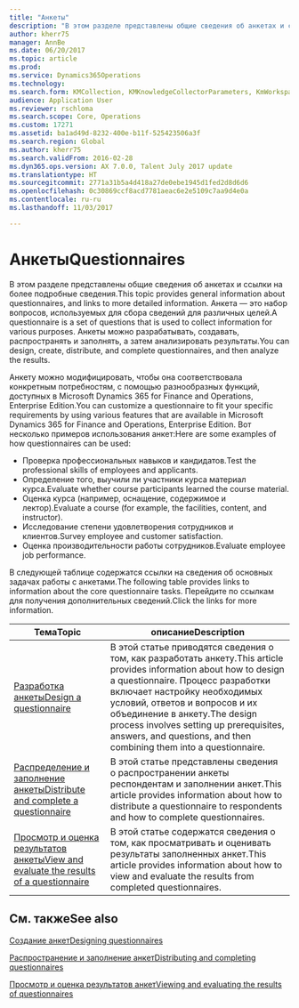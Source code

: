 ```yaml
---
title: "Анкеты"
description: "В этом разделе представлены общие сведения об анкетах и ссылки на более подробные сведения. Анкета — это набор вопросов, используемых для сбора сведений для различных целей. Анкеты можно разрабатывать, создавать, распространять и заполнять, а затем анализировать результаты."
author: kherr75
manager: AnnBe
ms.date: 06/20/2017
ms.topic: article
ms.prod: 
ms.service: Dynamics365Operations
ms.technology: 
ms.search.form: KMCollection, KMKnowledgeCollectorParameters, KmWorkspace
audience: Application User
ms.reviewer: rschloma
ms.search.scope: Core, Operations
ms.custom: 17271
ms.assetid: ba1ad49d-8232-400e-b11f-525423506a3f
ms.search.region: Global
ms.author: kherr75
ms.search.validFrom: 2016-02-28
ms.dyn365.ops.version: AX 7.0.0, Talent July 2017 update
ms.translationtype: HT
ms.sourcegitcommit: 2771a31b5a4d418a27de0ebe1945d1fed2d8d6d6
ms.openlocfilehash: 0c30869ccf8acd7781aeac6e2e5109c7aa9d4e0a
ms.contentlocale: ru-ru
ms.lasthandoff: 11/03/2017

---
```


# <a name="questionnaires"></a><span data-ttu-id="ea316-105">Анкеты</span><span class="sxs-lookup"><span data-stu-id="ea316-105">Questionnaires</span></span>

<span data-ttu-id="ea316-106">В этом разделе представлены общие сведения об анкетах и ссылки на более подробные сведения.</span><span class="sxs-lookup"><span data-stu-id="ea316-106">This topic provides general information about questionnaires, and links to more detailed information.</span></span> <span data-ttu-id="ea316-107">Анкета — это набор вопросов, используемых для сбора сведений для различных целей.</span><span class="sxs-lookup"><span data-stu-id="ea316-107">A questionnaire is a set of questions that is used to collect information for various purposes.</span></span> <span data-ttu-id="ea316-108">Анкеты можно разрабатывать, создавать, распространять и заполнять, а затем анализировать результаты.</span><span class="sxs-lookup"><span data-stu-id="ea316-108">You can design, create, distribute, and complete questionnaires, and then analyze the results.</span></span> 

<span data-ttu-id="ea316-109">Анкету можно модифицировать, чтобы она соответствовала конкретным потребностям, с помощью разнообразных функций, доступных в Microsoft Dynamics 365 for Finance and Operations, Enterprise Edition.</span><span class="sxs-lookup"><span data-stu-id="ea316-109">You can customize a questionnaire to fit your specific requirements by using various features that are available in Microsoft Dynamics 365 for Finance and Operations, Enterprise Edition.</span></span> <span data-ttu-id="ea316-110">Вот несколько примеров использования анкет:</span><span class="sxs-lookup"><span data-stu-id="ea316-110">Here are some examples of how questionnaires can be used:</span></span>

-   <span data-ttu-id="ea316-111">Проверка профессиональных навыков и кандидатов.</span><span class="sxs-lookup"><span data-stu-id="ea316-111">Test the professional skills of employees and applicants.</span></span>
-   <span data-ttu-id="ea316-112">Определение того, выучили ли участники курса материал курса.</span><span class="sxs-lookup"><span data-stu-id="ea316-112">Evaluate whether course participants learned the course material.</span></span>
-   <span data-ttu-id="ea316-113">Оценка курса (например, оснащение, содержимое и лектор).</span><span class="sxs-lookup"><span data-stu-id="ea316-113">Evaluate a course (for example, the facilities, content, and instructor).</span></span>
-   <span data-ttu-id="ea316-114">Исследование степени удовлетворения сотрудников и клиентов.</span><span class="sxs-lookup"><span data-stu-id="ea316-114">Survey employee and customer satisfaction.</span></span>
-   <span data-ttu-id="ea316-115">Оценка производительности работы сотрудников.</span><span class="sxs-lookup"><span data-stu-id="ea316-115">Evaluate employee job performance.</span></span>

<span data-ttu-id="ea316-116">В следующей таблице содержатся ссылки на сведения об основных задачах работы с анкетами.</span><span class="sxs-lookup"><span data-stu-id="ea316-116">The following table provides links to information about the core questionnaire tasks.</span></span> <span data-ttu-id="ea316-117">Перейдите по ссылкам для получения дополнительных сведений.</span><span class="sxs-lookup"><span data-stu-id="ea316-117">Click the links for more information.</span></span>

| <span data-ttu-id="ea316-118">Тема</span><span class="sxs-lookup"><span data-stu-id="ea316-118">Topic</span></span>| <span data-ttu-id="ea316-119">описание</span><span class="sxs-lookup"><span data-stu-id="ea316-119">Description</span></span>|
|------|------------|
| [<span data-ttu-id="ea316-120">Разработка анкеты</span><span class="sxs-lookup"><span data-stu-id="ea316-120">Design a questionnaire</span></span>](design-questionnaires.md)  | <span data-ttu-id="ea316-121">В этой статье приводятся сведения о том, как разработать анкету.</span><span class="sxs-lookup"><span data-stu-id="ea316-121">This article provides information about how to design a questionnaire.</span></span> <span data-ttu-id="ea316-122">Процесс разработки включает настройку необходимых условий, ответов и вопросов и их объединение в анкету.</span><span class="sxs-lookup"><span data-stu-id="ea316-122">The design process involves setting up prerequisites, answers, and questions, and then combining them into a questionnaire.</span></span> |
| [<span data-ttu-id="ea316-123">Распределение и заполнение анкеты</span><span class="sxs-lookup"><span data-stu-id="ea316-123">Distribute and complete a questionnaire</span></span>](distribute-questionnaires.md)  | <span data-ttu-id="ea316-124">В этой статье представлены сведения о распространении анкеты респондентам и заполнении анкет.</span><span class="sxs-lookup"><span data-stu-id="ea316-124">This article provides information about how to distribute a questionnaire to respondents and how to complete questionnaires.</span></span>                                                                       |
| [<span data-ttu-id="ea316-125">Просмотр и оценка результатов анкеты</span><span class="sxs-lookup"><span data-stu-id="ea316-125">View and evaluate the results of a questionnaire</span></span>](evaluate-questionnaire-results.md) | <span data-ttu-id="ea316-126">В этой статье содержатся сведения о том, как просматривать и оценивать результаты заполненных анкет.</span><span class="sxs-lookup"><span data-stu-id="ea316-126">This article provides information about how to view and evaluate the results from completed questionnaires.</span></span>                                                                                        |



<a name="see-also"></a><span data-ttu-id="ea316-127">См. также</span><span class="sxs-lookup"><span data-stu-id="ea316-127">See also</span></span>
--------

[<span data-ttu-id="ea316-128">Создание анкет</span><span class="sxs-lookup"><span data-stu-id="ea316-128">Designing questionnaires</span></span>](design-questionnaires.md)

[<span data-ttu-id="ea316-129">Распространение и заполнение анкет</span><span class="sxs-lookup"><span data-stu-id="ea316-129">Distributing and completing questionnaires</span></span>](distribute-questionnaires.md)

[<span data-ttu-id="ea316-130">Просмотр и оценка результатов анкет</span><span class="sxs-lookup"><span data-stu-id="ea316-130">Viewing and evaluating the results of questionnaires</span></span>](evaluate-questionnaire-results.md)


